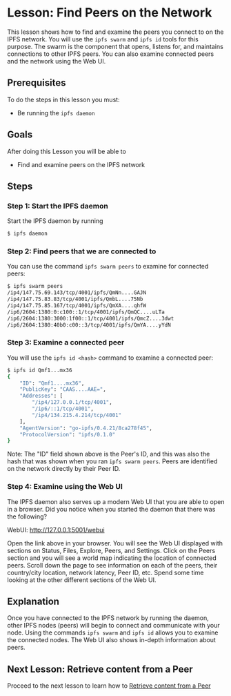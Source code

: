 # Lesson: Find Peers on the Network

This lesson shows how to find and examine the peers you connect to on the IPFS network. You will use the `ipfs swarm`  and `ipfs id` tools for this purpose. The swarm is the component that opens, listens for, and maintains connections to other IPFS peers. You can also examine connected peers and the network using the Web UI.

## Prerequisites
To do the steps in this lesson you must:
* Be running the `ipfs daemon`

## Goals

After doing this Lesson you will be able to
* Find and examine peers on the IPFS network

## Steps

### Step 1: Start the IPFS daemon

Start the IPFS daemon by running

```sh
$ ipfs daemon
```

### Step 2: Find peers that we are connected to

You can use the command `ipfs swarm peers` to examine for connected peers:

```sh
$ ipfs swarm peers
/ip4/147.75.69.143/tcp/4001/ipfs/QmNn....GAJN
/ip4/147.75.83.83/tcp/4001/ipfs/QmbL....75Nb
/ip4/147.75.85.167/tcp/4001/ipfs/QmXA....qhfW
/ip6/2604:1380:0:c100::1/tcp/4001/ipfs/QmQC....uLTa
/ip6/2604:1380:3000:1f00::1/tcp/4001/ipfs/QmcZ....3dwt
/ip6/2604:1380:40b0:c00::3/tcp/4001/ipfs/QmYA....yYdN
```

### Step 3: Examine a connected peer

You will use the `ipfs id <hash>` command to examine a connected peer:

```sh
$ ipfs id Qmf1...mx36
{
	"ID": "Qmf1....mx36",
	"PublicKey": "CAAS....AAE=",
	"Addresses": [
		"/ip4/127.0.0.1/tcp/4001",
		"/ip6/::1/tcp/4001",
		"/ip4/134.215.4.214/tcp/4001"
	],
	"AgentVersion": "go-ipfs/0.4.21/8ca278f45",
	"ProtocolVersion": "ipfs/0.1.0"
}
```

Note: The "ID" field shown above is the Peer's ID, and this was also the hash that was shown when you ran `ipfs swarm peers`. Peers are identified on the network directly by their Peer ID.

### Step 4: Examine using the Web UI

The IPFS daemon also serves up a modern Web UI that you are able to open in a browser. Did you notice when you started the daemon that there was the following?

WebUI: http://127.0.0.1:5001/webui

Open the link above in your browser. You will see the Web UI displayed with sections on Status, Files, Explore, Peers, and Settings. Click on the Peers section and you will see a world map indicating the location of connected peers. Scroll down the page to see information on each of the peers, their country/city location, network latency, Peer ID, etc. Spend some time looking at the other different sections of the Web UI.

## Explanation

Once you have connected to the IPFS network by running the daemon, other IPFS nodes (peers) will begin to connect and communicate with your node. Using the commands `ipfs swarm` and `ipfs id` allows you to examine the connected nodes. The Web UI also shows in-depth information about peers.

## Next Lesson: Retrieve content from a Peer

Proceed to the next lesson to learn how to
[Retrieve content from a Peer](/going-online/lessons/retrieve-from-peer.md)

